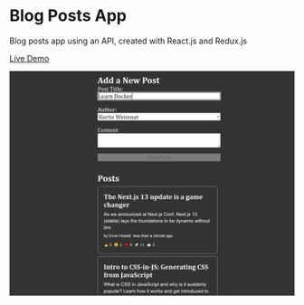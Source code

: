 # Blog Posts App

<p>Blog posts app using an API, created with React.js and Redux.js</p>

<a href="https://edwards19.github.io/blog-posts-app/" target="_blank">Live Demo<a>

<img src="public/blog-posts-app-preview.png">